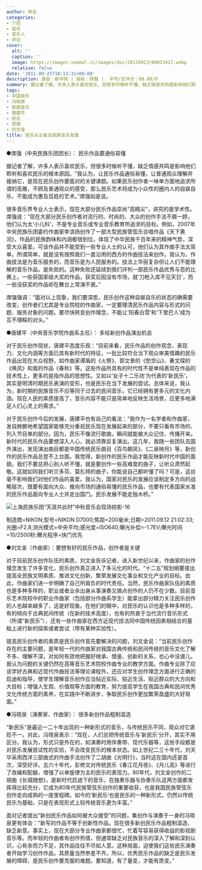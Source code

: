 ```yaml
---
author: 佚名
categories:
- 介绍
- 音乐
- 音乐人
- 评论
cover:
  alt: ''
  caption: ''
  image: https://images.soomal.cc/images/doc/20110913/00013417.webp
  relative: false
date: '2011-09-25T18:13:31+08:00'
description: 源自：新华网 | 版权：转载 |  平均/总评分：00.00/0
summary: 据记者了解，许多人表示喜欢民乐，但很多时候听不懂，缺乏情感共鸣是影响他们聆听和喜欢民乐的根本原因。“我认为，让民乐作品通俗易懂，让普通观众理解并接纳它，是现在民乐创作要面对的关键课题。如果民乐创作者一味单方面地追求所谓的高雅，不顾及普通观众的感受，那么民乐艺术将成为小众性的圈内人的自娱自乐，不能成为惠及百姓的艺术。”席强如是说……
tags:
- 中国民乐
- 冯晓泉
- 民族音乐
- 唐建平
- 民乐
- 席强
- 刘文金
title: 民乐从业者谈民族音乐发展
---
```


●席强（中央民族乐团团长）： 民乐作品要通俗易懂



据记者了解，许多人表示喜欢民乐，但很多时候听不懂，缺乏情感共鸣是影响他们聆听和喜欢民乐的根本原因。“我认为，让民乐作品通俗易懂，让普通观众理解并接纳它，是现在民乐创作要面对的关键课题。如果民乐创作者一味单方面地追求所谓的高雅，不顾及普通观众的感受，那么民乐艺术将成为小众性的圈内人的自娱自乐，不能成为惠及百姓的艺术。”席强如是说。

很多音乐界专业人士表示，现在大部分民乐作品崇尚“高精尖”，讲究的是学术性。席强说：“现在大部分民乐创作者对流行的、时尚的、大众的创作手法不屑一顾，他们认为太‘小儿科’，不是专业音乐或专业音乐教育所追求的目标。例如，2007年中央民族乐团委约作曲家李滨扬创作了一部大型民族管弦乐合唱作品《天下黄河》，作品的民族韵味和内涵都很到位，体现了中华民族千百年来的精神气势，深受大众喜爱。可该作品并不能受到一些专业人士的认可，他们认为其作曲手法太简单。所谓简单，就是没有按照我们一直沿用的西方的作曲技法来创作。我认为，作曲技法是为音乐服务的，而音乐是为人民服务的。技法上华丽复杂但让人们不能理解的音乐作品，是失败的。这种失败还延续到我们评判一部民乐作品优秀与否的比赛上，一些获国家级大奖的作品，获奖后因没有市场，就‘刀枪入库不见天日’，而一些没获奖的作品却在舞台上常演不衰。”

席强强调：“面对以上现象，我们要深思，民乐创作这种自娱自乐的状态的确需要改变。创作者们尤其是专业院校的作曲家，一定要理清民乐作品内容与形式的问题、服务对象的问题。要尽快转变创作理念，不能让‘阳春白雪’和‘下里巴人’成为互不理睬的对头。”

●唐建平（中央音乐学院作曲系主任）： 多给新创作品演出机会

对于民乐创作现状，唐建平态度乐观：“目前来看，民乐作品的创作观念、表现力、文化内涵等方面已具有新时代的特征，一批比较符合当下观众审美情趣的民乐作品出现在大众视野，如作曲家谭盾的《火祭》、郭文景的《愁空山》、秦文琛的《唤凤》和我的作品《春秋》等。这些作品所具有的时代性不是单纯表现在作品的技术性上，更多的是指作品的思想性。又如以‘女子十二乐坊’为代表的‘新民乐’，其实是明清时期民乐表演的变形，也是民乐在当下发展的尝试。总体来说，我认为，新时期的民族音乐不应等同于过去的民间音乐，它已经拥有更多元的文化内涵。现在人民的素质提高了，音乐内容不能只是简单地反映生活场景，应更多地满足人们心灵上的需求。”

对于民乐创作今后的发展，唐建平也有自己的看法：“我作为一名学者和作曲家，发自肺腑地希望国家能够充分重视民乐现在发展起来的部分，不要只看有市场的、列入节目单的部分。因为，民乐不像流行歌曲，瞬间就能被大众记住、传播开来。新时代的民乐作品要想深入人心，就必须靠反复演出。这几年，我随一些团队去国外演出，发现演出曲目都是中国传统民乐曲目《百鸟朝凤》、《二泉映月》等，新创作的民乐作品总登不上台面。我觉得，新创作的民乐作品才能反映新时代中国的面貌。我们不要总担心别人听不懂，就是要创作一些高难度的曲子，让听众肃然起敬。这就如同我们听贝多芬、莫扎特的曲子，你能说自己都听懂了吗？可是，这丝毫不影响我们对他们作品的喜爱。我认为，国家对民乐的发展应该制定多方向的战略层次，既要有面向大众、推向市场的通俗易懂的民乐作品，也要有代表国家水准的民乐作品面向专业人士并走出国门。民乐发展不能走独木桥。”

![上海民族乐团“天涯共此时”中秋音乐会现场掠影-16](https://images.soomal.cc/images/doc/20110913/00013417.webp)

制造商=NIKON;型号=NIKON D7000;焦距=200毫米;日期=2011.09.12 21:02:33;光圈=F2.8;测光模式=中央平均;感光度=ISO640;曝光补偿=-1.7EV;曝光时间=10/2500秒;曝光程序=快门优先



●刘文金（作曲家）：要想有好的民乐作品，创作者是关键

对于目前民乐创作队伍的素质，刘文金告诉记者，进入新世纪以来，作曲家的创作理念发生了许多变化，民乐创作真正进入了多元化的时代。“十二五”规划纲要提出提高全民族文明素质、推进文化创新、繁荣发展文化事业和文化产业的目标。由此，作曲家们进一步明确了自己所肩负的时代责任。当然，民乐作曲家队伍的素质也是多种多样的，职业或者业余出身从事演奏又搞点创作的人仍不在少数。目前音乐艺术院校中的职业作曲家（包括部分作曲系学生）能拿出部分精力关注民乐创作的人也越来越多了，这是好现象。在他们的眼中，对民乐的认识也是多种多样的，有的倾向于古典民间传统（在新的技术高度），也有的热衷于当代流行音乐形式（所谓“新民乐”），还有一些作曲家在西方近现代技法同中国传统因素相结合的基础上进行新的探索或者尝试（带有某种实验性）。

提高民乐创作者的素质是民乐创作首先要解决的问题，刘文金说：“当前民乐创作存在的主要问题，是年轻一代的作曲家对我国古典传统和民间传统的音乐文化了解不多、理解不深，对如何有效地把握好继承、借鉴、创新的关系，也心中没谱儿。我认为问题的关键仍然在高等音乐艺术院校作曲专业的教学方面。作曲专业除了应该学好古典和近现代作曲技法等理论课程外，还应对学生创作理念方面进行正确的启迪和指导，使学生理解音乐创作应当贴近实际、贴近生活、贴近群众的大方向和大目标；增强人生观、价值观等方面的教育，努力提高学生在我国古典和民间优秀文化传统方面的素养，在实践中不断进步，争取民乐创作更加繁荣昌盛的大好局面。”

●冯晓泉（演奏家、作曲家）： 很多新创作品粗制滥造

“新民乐”是最近一二十年出现的一种新形式的音乐，与传统民乐不同，观众对它褒贬不一。对此，冯晓泉表示：“现在，人们总把传统音乐与‘新民乐’分开，其实不用区分。我认为，形式只是外在的，如演奏时用伴奏带、现代乐器等，这些手段都是对民乐发展尝试性的实验，不会改变民乐的根本状态。如上世纪二三十年代，刘天华采用西洋三部曲式的作曲手法创作了二胡曲《光明行》，当时这在国内还是首次，深受好评。五六十年代，彭修文对传统民乐《春江花月夜》、《月儿高》等进行了改编和配器，增强了以单旋律为主的民乐的表现力。80年代，刘文金创作的二胡曲《长城随想》，是新时代启迪下的音乐，在独奏乐器与协奏乐队这两方面都发挥得比较充分，它成为80年代民族管弦乐创作的重要收获，也是我国民族管弦乐创作走向成熟的一座里程碑。如今的‘新民乐’也是民乐的一种新形式，仍然以传统民乐为基础，只是在表现形式上较传统音乐更为丰富。”

面对记者提出“新创民乐作品如何被大众接受”的问题，集创作与演奏于一身的冯晓泉更有体会：“新写的作品不等于创新性作品。现在很多新创民乐作品粗制滥造、缺乏新意。事实上，现在大部分专业作曲家都很忙，忙着写容易获得收益的影视剧音乐等。而年轻的作曲者有创作热情，但通常缺乏对民族音乐的深入了解和深刻认识，心有余而力不足，其作品往往不尽如人意。这种局面，迫使我们这些民乐演奏者开始学习创作作品，其质量当然参差不齐。所以，优秀民乐作品的缺乏是民乐发展的障碍，是民乐创作要克服的难题。要知道，有了量变，才能有质变。”